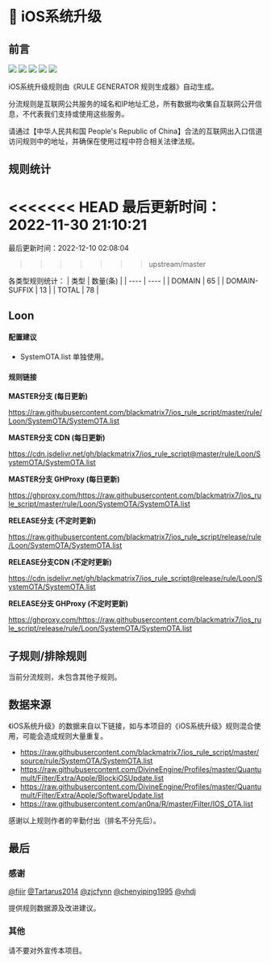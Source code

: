 # 🧸 iOS系统升级

## 前言

![](https://shields.io/badge/-移除重复规则-ff69b4) ![](https://shields.io/badge/-DOMAIN与DOMAIN--SUFFIX合并-green) ![](https://shields.io/badge/-DOMAIN--SUFFIX间合并-critical) ![](https://shields.io/badge/-DOMAIN--SUFFIX与DOMAIN--KEYWORD合并-blue) ![](https://shields.io/badge/-IP--CIDR(6)合并-blueviolet) 

iOS系统升级规则由《RULE GENERATOR 规则生成器》自动生成。

分流规则是互联网公共服务的域名和IP地址汇总，所有数据均收集自互联网公开信息，不代表我们支持或使用这些服务。

请通过【中华人民共和国 People's Republic of China】合法的互联网出入口信道访问规则中的地址，并确保在使用过程中符合相关法律法规。

## 规则统计

<<<<<<< HEAD
最后更新时间：2022-11-30 21:10:21
=======
最后更新时间：2022-12-10 02:08:04
>>>>>>> upstream/master

各类型规则统计：
| 类型 | 数量(条)  | 
| ---- | ----  |
| DOMAIN | 65  | 
| DOMAIN-SUFFIX | 13  | 
| TOTAL | 78  | 


## Loon 

#### 配置建议
- SystemOTA.list 单独使用。

#### 规则链接
**MASTER分支 (每日更新)**

https://raw.githubusercontent.com/blackmatrix7/ios_rule_script/master/rule/Loon/SystemOTA/SystemOTA.list

**MASTER分支 CDN (每日更新)**

https://cdn.jsdelivr.net/gh/blackmatrix7/ios_rule_script@master/rule/Loon/SystemOTA/SystemOTA.list

**MASTER分支 GHProxy (每日更新)**

https://ghproxy.com/https://raw.githubusercontent.com/blackmatrix7/ios_rule_script/master/rule/Loon/SystemOTA/SystemOTA.list

**RELEASE分支 (不定时更新)**

https://raw.githubusercontent.com/blackmatrix7/ios_rule_script/release/rule/Loon/SystemOTA/SystemOTA.list

**RELEASE分支CDN (不定时更新)**

https://cdn.jsdelivr.net/gh/blackmatrix7/ios_rule_script@release/rule/Loon/SystemOTA/SystemOTA.list

**RELEASE分支 GHProxy (不定时更新)**

https://ghproxy.com/https://raw.githubusercontent.com/blackmatrix7/ios_rule_script/release/rule/Loon/SystemOTA/SystemOTA.list

## 子规则/排除规则


当前分流规则，未包含其他子规则。

## 数据来源

《iOS系统升级》的数据来自以下链接，如与本项目的《iOS系统升级》规则混合使用，可能会造成规则大量重复。

- https://raw.githubusercontent.com/blackmatrix7/ios_rule_script/master/source/rule/SystemOTA/SystemOTA.list
- https://raw.githubusercontent.com/DivineEngine/Profiles/master/Quantumult/Filter/Extra/Apple/BlockiOSUpdate.list
- https://raw.githubusercontent.com/DivineEngine/Profiles/master/Quantumult/Filter/Extra/Apple/SoftwareUpdate.list
- https://raw.githubusercontent.com/an0na/R/master/Filter/IOS_OTA.list


感谢以上规则作者的辛勤付出（排名不分先后）。

## 最后

### 感谢

[@fiiir](https://github.com/fiiir) [@Tartarus2014](https://github.com/Tartarus2014) [@zjcfynn](https://github.com/zjcfynn) [@chenyiping1995](https://github.com/chenyiping1995) [@vhdj](https://github.com/vhdj)

提供规则数据源及改进建议。

### 其他

请不要对外宣传本项目。